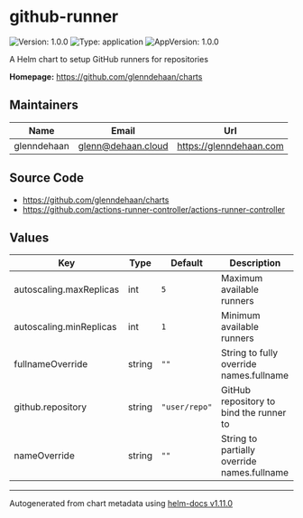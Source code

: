 # github-runner

![Version: 1.0.0](https://img.shields.io/badge/Version-1.0.0-informational?style=flat-square) ![Type: application](https://img.shields.io/badge/Type-application-informational?style=flat-square) ![AppVersion: 1.0.0](https://img.shields.io/badge/AppVersion-1.0.0-informational?style=flat-square)

A Helm chart to setup GitHub runners for repositories

**Homepage:** <https://github.com/glenndehaan/charts>

## Maintainers

| Name | Email | Url |
| ---- | ------ | --- |
| glenndehaan | <glenn@dehaan.cloud> | <https://glenndehaan.com> |

## Source Code

* <https://github.com/glenndehaan/charts>
* <https://github.com/actions-runner-controller/actions-runner-controller>

## Values

| Key | Type | Default | Description |
|-----|------|---------|-------------|
| autoscaling.maxReplicas | int | `5` | Maximum available runners |
| autoscaling.minReplicas | int | `1` | Minimum available runners |
| fullnameOverride | string | `""` | String to fully override names.fullname |
| github.repository | string | `"user/repo"` | GitHub repository to bind the runner to |
| nameOverride | string | `""` | String to partially override names.fullname |

----------------------------------------------
Autogenerated from chart metadata using [helm-docs v1.11.0](https://github.com/norwoodj/helm-docs/releases/v1.11.0)
